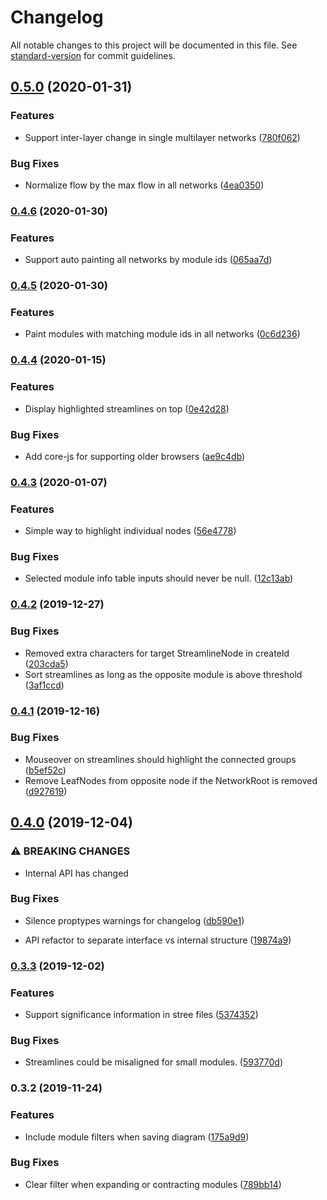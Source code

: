 # Changelog

All notable changes to this project will be documented in this file. See [standard-version](https://github.com/conventional-changelog/standard-version) for commit guidelines.

## [0.5.0](https://github.com/mapequation/alluvial-generator/compare/v0.4.6...v0.5.0) (2020-01-31)


### Features

* Support inter-layer change in single multilayer networks ([780f062](https://github.com/mapequation/alluvial-generator/commit/780f062980b18ec643e6efb82cffbbe4b1040d2d))


### Bug Fixes

* Normalize flow by the max flow in all networks ([4ea0350](https://github.com/mapequation/alluvial-generator/commit/4ea0350c5fb8531735c6537a6c0f7e84065e3d10))

### [0.4.6](https://github.com/mapequation/alluvial-generator/compare/v0.4.5...v0.4.6) (2020-01-30)


### Features

* Support auto painting all networks by module ids ([065aa7d](https://github.com/mapequation/alluvial-generator/commit/065aa7d9f4782c4b829b059fb3ea3a7eaf2677f0))

### [0.4.5](https://github.com/mapequation/alluvial-generator/compare/v0.4.4...v0.4.5) (2020-01-30)


### Features

* Paint modules with matching module ids in all networks ([0c6d236](https://github.com/mapequation/alluvial-generator/commit/0c6d2365a1c4a736527e334b3ff07be42772b49d))

### [0.4.4](https://github.com/mapequation/alluvial-generator/compare/v0.4.3...v0.4.4) (2020-01-15)


### Features

* Display highlighted streamlines on top ([0e42d28](https://github.com/mapequation/alluvial-generator/commit/0e42d287c7fb3bff166313214fcd9672bdcf4fba))


### Bug Fixes

* Add core-js for supporting older browsers ([ae9c4db](https://github.com/mapequation/alluvial-generator/commit/ae9c4db7a0da412de21b0483f3a35aa9d09559de))

### [0.4.3](https://github.com/mapequation/alluvial-generator/compare/v0.4.2...v0.4.3) (2020-01-07)


### Features

* Simple way to highlight individual nodes ([56e4778](https://github.com/mapequation/alluvial-generator/commit/56e47782d65c2d495adb0e30cb14ea1c4eba2d3b))


### Bug Fixes

* Selected module info table inputs should never be null. ([12c13ab](https://github.com/mapequation/alluvial-generator/commit/12c13ab4b1dd367cbb4014a3f5264173fe5d3179))

### [0.4.2](https://github.com/mapequation/alluvial-generator/compare/v0.4.1...v0.4.2) (2019-12-27)


### Bug Fixes

* Removed extra characters for target StreamlineNode in createId ([203cda5](https://github.com/mapequation/alluvial-generator/commit/203cda558c25a5409300f6d83115d4401ab4728f))
* Sort streamlines as long as the opposite module is above threshold ([3af1ccd](https://github.com/mapequation/alluvial-generator/commit/3af1ccd314d5629b56d33ad85aaca9140f4de1b7))

### [0.4.1](https://github.com/mapequation/alluvial-generator/compare/v0.4.0...v0.4.1) (2019-12-16)


### Bug Fixes

* Mouseover on streamlines should highlight the connected groups ([b5ef52c](https://github.com/mapequation/alluvial-generator/commit/b5ef52cb2a8562ae807f04ae402d4a6c9582ec39))
* Remove LeafNodes from opposite node if the NetworkRoot is removed ([d927619](https://github.com/mapequation/alluvial-generator/commit/d927619f1b054778de493b9e8621da5e50e09df9))

## [0.4.0](https://github.com/mapequation/alluvial-generator/compare/v0.3.3...v0.4.0) (2019-12-04)


### ⚠ BREAKING CHANGES

* Internal API has changed

### Bug Fixes

* Silence proptypes warnings for changelog ([db590e1](https://github.com/mapequation/alluvial-generator/commit/db590e159769614cb66a03b5b46023541194e067))


* API refactor to separate interface vs internal structure ([19874a9](https://github.com/mapequation/alluvial-generator/commit/19874a9b20d109a77caecc10af02de3a87ccf4d6))

### [0.3.3](https://github.com/mapequation/alluvial-generator/compare/v0.3.2...v0.3.3) (2019-12-02)


### Features

* Support significance information in stree files ([5374352](https://github.com/mapequation/alluvial-generator/commit/5374352c283c6ef74bfe96a896531b2deb2e6de7))


### Bug Fixes

* Streamlines could be misaligned for small modules. ([593770d](https://github.com/mapequation/alluvial-generator/commit/593770d2b12ced277d22d6fa16b97c0d66bd6620))

### 0.3.2 (2019-11-24)


### Features

* Include module filters when saving diagram ([175a9d9](https://github.com/mapequation/alluvial-generator/commit/175a9d9ce26a36356d4cfb97c7502e628b7cb337))


### Bug Fixes

* Clear filter when expanding or contracting modules ([789bb14](https://github.com/mapequation/alluvial-generator/commit/789bb14414ece974f30b6fa2beb1bb67b378918f))
